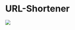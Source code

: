 # URL-Shortener

![](https://cdn.discordapp.com/attachments/362702023034142723/826772156637249566/bitly.gif)